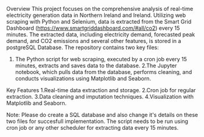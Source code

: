 Overview
This project focuses on the comprehensive analysis of real-time electricity generation data in Northern Ireland and Ireland. Utilizing web scraping with Python and Selenium, data is extracted from the Smart Grid Dashboard (https://www.smartgriddashboard.com/#all/co2) every 15 minutes. The extracted data, including electricity demand, forecasted peak demand, and CO2 emissions and several other features, is stored in a postgreSQL Database. The repository contains two key files: 
1. The Python script for web scraping, executed by a cron job every 15 minutes, extracts and saves data to the database.
2.The Jupyter notebook, which pulls data from the database, performs cleaning, and conducts visualizations using Matplotlib and Seaborn.

Key Features
1.Real-time data extraction and storage.
2.Cron job for regular extraction.
3.Data cleaning and imputation techniques.
4.Visualization with Matplotlib and Seaborn.

Note: Please do create a SQL database and also change it's details on these two files for succesfull implementation. The script needs to be run using cron job or any other scheduler for extracting data every 15 minutes.
